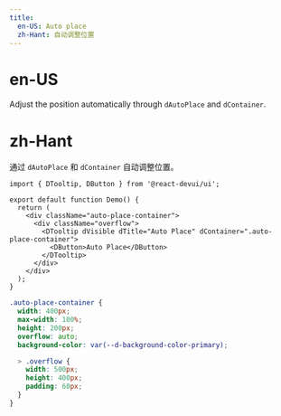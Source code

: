 ```yaml
---
title:
  en-US: Auto place
  zh-Hant: 自动调整位置
---
```


# en-US

Adjust the position automatically through `dAutoPlace` and `dContainer`.

# zh-Hant

通过 `dAutoPlace` 和 `dContainer` 自动调整位置。

```tsx
import { DTooltip, DButton } from '@react-devui/ui';

export default function Demo() {
  return (
    <div className="auto-place-container">
      <div className="overflow">
        <DTooltip dVisible dTitle="Auto Place" dContainer=".auto-place-container">
          <DButton>Auto Place</DButton>
        </DTooltip>
      </div>
    </div>
  );
}
```

```scss
.auto-place-container {
  width: 400px;
  max-width: 100%;
  height: 200px;
  overflow: auto;
  background-color: var(--d-background-color-primary);

  > .overflow {
    width: 500px;
    height: 400px;
    padding: 60px;
  }
}
```
